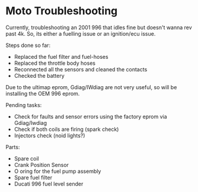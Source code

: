# Moto Troubleshooting 

Currently, troubleshooting an 2001 996 that idles fine but doesn't wanna rev past 4k. 
So, its either a fuelling issue or an ignition/ecu issue. 

Steps done so far:

- Replaced the fuel filter and  fuel-hoses
- Replaced the throttle body hoses
- Reconnected all the sensors and cleaned the contacts
- Checked the battery

Due to the ultimap eprom, Gdiag/IWdiag are not very useful, so will be installing the OEM 996 eprom. 

Pending tasks: 

- Check for faults and sensor errors using the factory eprom via Gdiag/Iwdiag
- Check if both coils are firing (spark check)
- Injectors check (noid lights?)

Parts: 
- Spare coil
- Crank Position Sensor
- O oring for the fuel pump assembly
- Spare fuel filter
- Ducati 996 fuel level sender

